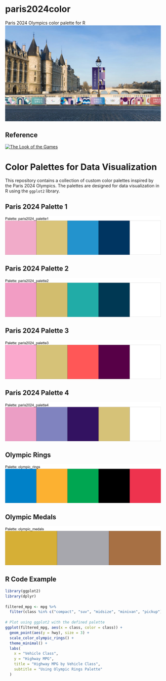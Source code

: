 # paris2024color
Paris 2024 Olympics color palette for R
![Paris 2024](https://github.com/ezgisiir/paris2024color/blob/main/paris_2024.PNG?raw=true)
## Reference
[![The Look of the Games](https://olympics.com/en/paris-2024/information/the-look-of-the-games)
](https://olympics.com/en/paris-2024/information/the-look-of-the-games)


# Color Palettes for Data Visualization

This repository contains a collection of custom color palettes inspired by the Paris 2024 Olympics. The palettes are designed for data visualization in R using the `ggplot2` library.

## Paris 2024 Palette 1

![Paris 2024 Palette 1](plots/paris2024_palette1.png)

## Paris 2024 Palette 2

![Paris 2024 Palette 2](plots/paris2024_palette2.png)

## Paris 2024 Palette 3

![Paris 2024 Palette 3](plots/paris2024_palette3.png)

## Paris 2024 Palette 4

![Paris 2024 Palette 4](plots/paris2024_palette4.png)

## Olympic Rings

![Olympic Rings](plots/olympic_rings.png)

## Olympic Medals

![Olympic Medals](plots/olympic_medals.png)

## R Code Example

```r
library(ggplot2)
library(dplyr)

filtered_mpg <- mpg %>%
  filter(class %in% c("compact", "suv", "midsize", "minivan", "pickup"))

# Plot using ggplot2 with the defined palette
ggplot(filtered_mpg, aes(x = class, color = class)) +
  geom_point(aes(y = hwy), size = 3) +
  scale_color_olympic_rings() +
  theme_minimal() +
  labs(
    x = "Vehicle Class",
    y = "Highway MPG",
    title = "Highway MPG by Vehicle Class",
    subtitle = "Using Olympic Rings Palette"
  )





